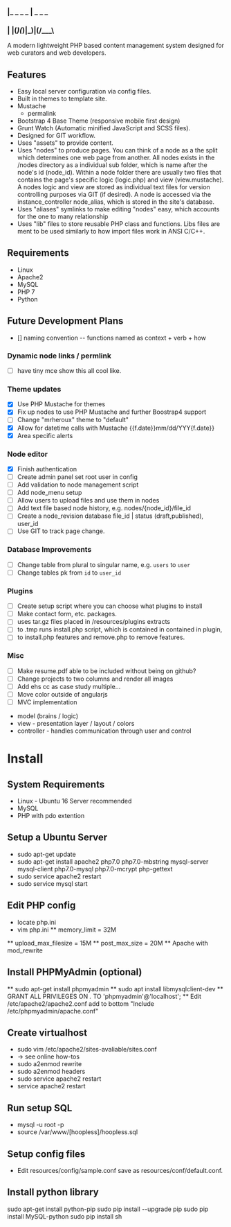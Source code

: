 ### |_  _  _  _ | _  _ _
### | |(_)(_)|_)|(/__\_\
  
A modern lightweight PHP based content management system designed for web curators and web developers.

## Features
* Easy local server configuration via config files.
* Built in themes to template site.
 * Mustache
   * permalink
 * Bootstrap 4 Base Theme (responsive mobile first design)
 * Grunt Watch (Automatic minified JavaScript and SCSS files).
* Designed for GIT workflow.
* Uses "assets" to provide content.
* Uses "nodes" to produce pages. You can think of a node as a the split which determines one web page from another. All nodes exists in the /nodes directory as a individual sub folder, which is name after the node's id (node_id). Within a node folder there are usually two files that contains the page's specific logic (logic.php) and view (view.mustache). A nodes logic and view are stored as individual text files for version controlling purposes via GIT (if desired). A node is accessed via the instance_controller node_alias, which is stored in the site's database.
* Uses "aliases" symlinks to make editing "nodes" easy, which accounts for the one to many relationship 
* Uses "lib" files to store reusable PHP class and functions. Libs files are ment to be used similarly to how import files work in ANSI C/C++.

## Requirements
* Linux
* Apache2
* MySQL
* PHP 7
* Python

## Future Development Plans
- [] naming convention -- functions named as context + verb + how

### Dynamic node links / permlink
- [ ] have tiny mce show this all cool like.
### Theme updates
- [x] Use PHP Mustache for themes
- [x] Fix up nodes to use PHP Mustache and further Boostrap4 support
- [ ] Change "mrheroux" theme to "default"
- [x] Allow for datetime calls with Mustache {{f.date}}mm/dd/YYY{f.date}}
- [x] Area specific alerts
### Node editor
- [x] Finish authentication
- [ ] Create admin panel set root user in config
- [ ] Add validation to node management script
- [ ] Add node_menu setup
- [ ] Allow users to upload files and use them in nodes
- [ ] Add text file based node history, e.g. nodes/{node_id}/file_id
- [ ] Create a node_revision database file_id | status (draft,published), user_id
- [ ] Use GIT to track page change.
### Database Improvements
- [ ] Change table from plural to singular name, e.g. `users` to `user`
- [ ] Change tables pk from `id` to `user_id`
### Plugins
- [ ] Create setup script where you can choose what plugins to install
- [ ] Make contact form, etc. packages.
- [ ] uses tar.gz files placed in /resources/plugins extracts
- [ ] to .tmp runs install.php script, which is contained in contained in plugin,
- [ ] to install.php features and remove.php to remove features.
### Misc
- [ ] Make resume.pdf able to be included without being on github?
- [ ] Change projects to two columns and render all images
- [ ] Add ehs cc as case study multiple...
- [ ] Move color outside of angularjs
- [ ] MVC implementation
 * model (brains / logic)
 * view - presentation layer / layout / colors
 * controller - handles communication through user and control

# Install

## System Requirements
* Linux - Ubuntu 16 Server recommended
* MySQL
* PHP with pdo extention

## Setup a Ubuntu Server
* sudo apt-get update
* sudo apt-get install apache2 php7.0 php7.0-mbstring mysql-server mysql-client php7.0-mysql php7.0-mcrypt php-gettext
* sudo service apache2 restart
* sudo service mysql start

## Edit PHP config
* locate php.ini
* vim php.ini
** memory_limit = 32M

** upload_max_filesize = 15M
** post_max_size = 20M
** Apache with mod_rewrite

## Install PHPMyAdmin (optional)
** sudo apt-get install phpmyadmin
** sudo apt install libmysqlclient-dev
** GRANT ALL PRIVILEGES ON *.* TO 'phpmyadmin'@'localhost';
** Edit /etc/apache2/apache2.conf add to bottom "Include /etc/phpmyadmin/apache.conf"

## Create virtualhost
* sudo vim /etc/apache2/sites-avaliable/sites.conf
* -> see online how-tos
* sudo a2enmod rewrite
* sudo a2enmod headers
* sudo service apache2 restart
* service apache2 restart

## Run setup SQL
* mysql -u root -p
* source /var/www/[hoopless]/hoopless.sql

## Setup config files
* Edit resources/config/sample.conf save as resources/conf/default.conf.

## Install python library
sudo apt-get install python-pip
sudo pip install --upgrade pip
sudo pip install MySQL-python
sudo pip install sh
